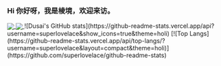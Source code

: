 ### Hi 你好呀，我是棱境，欢迎来访。

<!--
**superlovelace/superlovelace** is a ✨ _special_ ✨ repository because its `README.md` (this file) appears on your GitHub profile.

Here are some ideas to get you started:

- 🔭 I’m currently working on ...
- 🌱 I’m currently learning ...
- 👯 I’m looking to collaborate on ...
- 🤔 I’m looking for help with ...
- 💬 Ask me about ...
- 📫 How to reach me: ...
- 😄 Pronouns: ...
- ⚡ Fun fact: ...
-->
<a href="https://github.com/superlovelace/github-readme-stats">
  <img align="center" src="[https://github-readme-stats.vercel.app/api/pin/?username=superlovelace&repo=github-readme-stats](https://github-readme-stats.vercel.app/api/top-langs/?username=superlovelace&layout=compact&theme=holi)" />
</a>
<a href="https://github.com/superlovelace/convoychat">
  <img align="center" src="[https://github-readme-stats.vercel.app/api/pin/?username=superlovelace&repo=convoychat](https://github-readme-stats.vercel.app/api?username=superlovelace&show_icons=true&theme=holi)" />
</a>
![Dusai's GitHub stats](https://github-readme-stats.vercel.app/api?username=superlovelace&show_icons=true&theme=holi)
[![Top Langs](https://github-readme-stats.vercel.app/api/top-langs/?username=superlovelace&layout=compact&theme=holi)](https://github.com/superlovelace/github-readme-stats)
